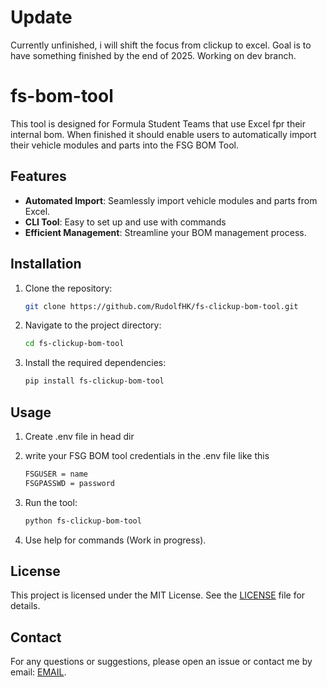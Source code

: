 # Update 
Currently unfinished, i will shift the focus from clickup to excel. Goal is to have something finished by the end of 2025.
Working on dev branch.


# fs-bom-tool

This tool is designed for Formula Student Teams that use Excel fpr their internal bom. When finished it should enable users to automatically import their vehicle modules and parts into the FSG BOM Tool.

## Features

- **Automated Import**: Seamlessly import vehicle modules and parts from Excel.
- **CLI Tool**: Easy to set up and use with commands 
- **Efficient Management**: Streamline your BOM management process.

## Installation

1. Clone the repository:
    ```sh
    git clone https://github.com/RudolfHK/fs-clickup-bom-tool.git
    ```
2. Navigate to the project directory:
    ```sh
    cd fs-clickup-bom-tool
    ```
3. Install the required dependencies:
    ```sh
    pip install fs-clickup-bom-tool
    ```

## Usage
1. Create .env file in head dir

2. write your FSG BOM tool credentials in the .env file like this
    ```sh
    FSGUSER = name
    FSGPASSWD = password
    ```

3. Run the tool:
    ```sh
    python fs-clickup-bom-tool
    ```

4. Use help for commands (Work in progress).

## License

This project is licensed under the MIT License. See the [LICENSE](LICENSE) file for details.

## Contact

For any questions or suggestions, please open an issue or contact me by email: [EMAIL](mailto:s0583210@htw-berlin.de).

